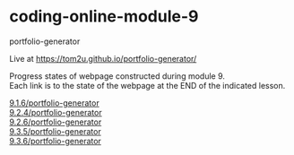# coding-online-module-9

portfolio-generator  

Live at https://tom2u.github.io/portfolio-generator/  

Progress states of webpage constructed during module 9.  
Each link is to the state of the webpage at the END of the indicated lesson.  

[9.1.6/portfolio-generator](https://tom2u.github.io/coding-online-module-9/9.1.6/portfolio-generator)  
[9.2.4/portfolio-generator](https://tom2u.github.io/coding-online-module-9/9.2.4/portfolio-generator)  
[9.2.6/portfolio-generator](https://tom2u.github.io/coding-online-module-9/9.2.6/portfolio-generator)  
[9.3.5/portfolio-generator](https://tom2u.github.io/coding-online-module-9/9.3.5/portfolio-generator)  
[9.3.6/portfolio-generator](https://tom2u.github.io/coding-online-module-9/9.3.6/portfolio-generator)  
